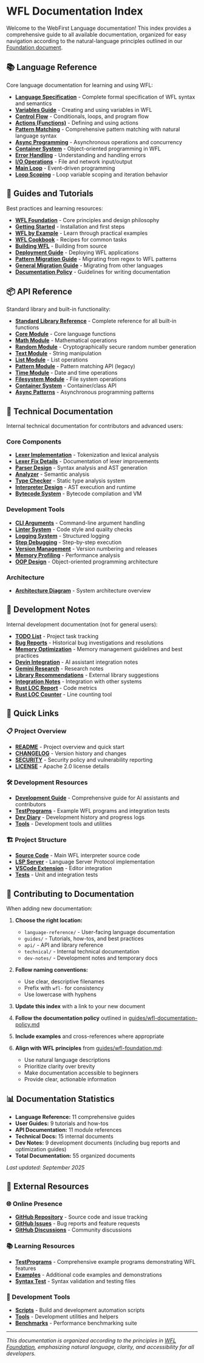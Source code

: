 # WFL Documentation Index

Welcome to the WebFirst Language documentation! This index provides a comprehensive guide to all available documentation, organized for easy navigation according to the natural-language principles outlined in our [Foundation document](guides/wfl-foundation.md).

## 📚 Language Reference

Core language documentation for learning and using WFL:

- **[Language Specification](language-reference/wfl-spec.md)** - Complete formal specification of WFL syntax and semantics
- **[Variables Guide](language-reference/wfl-variables.md)** - Creating and using variables in WFL
- **[Control Flow](language-reference/wfl-control-flow.md)** - Conditionals, loops, and program flow
- **[Actions (Functions)](language-reference/wfl-actions.md)** - Defining and using actions
- **[Pattern Matching](language-reference/wfl-patterns.md)** - Comprehensive pattern matching with natural language syntax
- **[Async Programming](language-reference/wfl-async.md)** - Asynchronous operations and concurrency
- **[Container System](language-reference/wfl-containers.md)** - Object-oriented programming in WFL
- **[Error Handling](language-reference/wfl-errors.md)** - Understanding and handling errors
- **[I/O Operations](language-reference/wfl-io.md)** - File and network input/output
- **[Main Loop](language-reference/wfl-main-loop.md)** - Event-driven programming
- **[Loop Scoping](language-reference/loop-scoping.md)** - Loop variable scoping and iteration behavior

## 📖 Guides and Tutorials

Best practices and learning resources:

- **[WFL Foundation](guides/wfl-foundation.md)** - Core principles and design philosophy
- **[Getting Started](guides/wfl-getting-started.md)** - Installation and first steps
- **[WFL by Example](guides/wfl-by-example.md)** - Learn through practical examples
- **[WFL Cookbook](guides/wfl-cookbook.md)** - Recipes for common tasks
- **[Building WFL](guides/building.md)** - Building from source
- **[Deployment Guide](guides/wfl-deployment.md)** - Deploying WFL applications
- **[Pattern Migration Guide](guides/pattern-migration-guide.md)** - Migrating from regex to WFL patterns
- **[General Migration Guide](guides/wfl-migration-guide.md)** - Migrating from other languages
- **[Documentation Policy](guides/wfl-documentation-policy.md)** - Guidelines for writing documentation

## 📦 API Reference

Standard library and built-in functionality:

- **[Standard Library Reference](api/wfl-standard-library.md)** - Complete reference for all built-in functions
- **[Core Module](api/core-module.md)** - Core language functions
- **[Math Module](api/math-module.md)** - Mathematical operations
- **[Random Module](api/random-module.md)** - Cryptographically secure random number generation
- **[Text Module](api/text-module.md)** - String manipulation
- **[List Module](api/list-module.md)** - List operations
- **[Pattern Module](api/pattern-module.md)** - Pattern matching API (legacy)
- **[Time Module](api/time-module.md)** - Date and time operations
- **[Filesystem Module](api/filesystem-module.md)** - File system operations
- **[Container System](api/container-system.md)** - Container/class API
- **[Async Patterns](api/async-patterns.md)** - Asynchronous programming patterns

## 🔧 Technical Documentation

Internal technical documentation for contributors and advanced users:

### Core Components
- **[Lexer Implementation](technical/wfl-lexer.md)** - Tokenization and lexical analysis
- **[Lexer Fix Details](technical/wfl-lexer-fix-1.md)** - Documentation of lexer improvements
- **[Parser Design](technical/wfl-parser.md)** - Syntax analysis and AST generation
- **[Analyzer](technical/wfl-analyzer.md)** - Semantic analysis
- **[Type Checker](technical/wfl-static-type-checker.md)** - Static type analysis system
- **[Interpreter Design](technical/wfl-interpreter.md)** - AST execution and runtime
- **[Bytecode System](technical/wfl-bytecode.md)** - Bytecode compilation and VM

### Development Tools
- **[CLI Arguments](technical/wfl-args.md)** - Command-line argument handling
- **[Linter System](technical/wfl-lint.md)** - Code style and quality checks
- **[Logging System](technical/wfl-logging.md)** - Structured logging
- **[Step Debugging](technical/wfl-step.md)** - Step-by-step execution
- **[Version Management](technical/wfl-version.md)** - Version numbering and releases
- **[Memory Profiling](technical/memory-profiling.md)** - Performance analysis
- **[OOP Design](technical/wfl-oop-design.md)** - Object-oriented programming architecture

### Architecture
- **[Architecture Diagram](technical/wfl-architecture-diagram.md)** - System architecture overview

## 🔬 Development Notes

Internal development documentation (not for general users):

- **[TODO List](dev-notes/wfl-todo.md)** - Project task tracking
- **[Bug Reports](dev-notes/wfl-bug-reports.md)** - Historical bug investigations and resolutions
- **[Memory Optimization](dev-notes/wfl-memory-optimization.md)** - Memory management guidelines and best practices
- **[Devin Integration](dev-notes/wfl-devin.md)** - AI assistant integration notes
- **[Gemini Research](dev-notes/wfl-gemini-research.md)** - Research notes
- **[Library Recommendations](dev-notes/wfl-library-recommendations.md)** - External library suggestions
- **[Integration Notes](dev-notes/wfl-int2.md)** - Integration with other systems
- **[Rust LOC Report](dev-notes/wfl-rust-loc-report.md)** - Code metrics
- **[Rust LOC Counter](dev-notes/wfl-rust-loc-counter.md)** - Line counting tool

## 🚀 Quick Links

### 📋 Project Overview
- **[README](../README.md)** - Project overview and quick start
- **[CHANGELOG](../CHANGELOG.md)** - Version history and changes
- **[SECURITY](../SECURITY.md)** - Security policy and vulnerability reporting
- **[LICENSE](../LICENSE)** - Apache 2.0 license details

### 🛠️ Development Resources
- **[Development Guide](../.augment/rules/DEVELOPMENT.md)** - Comprehensive guide for AI assistants and contributors
- **[TestPrograms](../TestPrograms/)** - Example WFL programs and integration tests
- **[Dev Diary](../Dev%20diary/)** - Development history and progress logs
- **[Tools](../Tools/)** - Development tools and utilities

### 🏗️ Project Structure
- **[Source Code](../src/)** - Main WFL interpreter source code
- **[LSP Server](../wfl-lsp/)** - Language Server Protocol implementation
- **[VSCode Extension](../vscode-extension/)** - Editor integration
- **[Tests](../tests/)** - Unit and integration tests

## 📝 Contributing to Documentation

When adding new documentation:

1. **Choose the right location:**
   - `language-reference/` - User-facing language documentation
   - `guides/` - Tutorials, how-tos, and best practices
   - `api/` - API and library reference
   - `technical/` - Internal technical documentation
   - `dev-notes/` - Development notes and temporary docs

2. **Follow naming conventions:**
   - Use clear, descriptive filenames
   - Prefix with `wfl-` for consistency
   - Use lowercase with hyphens

3. **Update this index** with a link to your new document

4. **Follow the documentation policy** outlined in [guides/wfl-documentation-policy.md](guides/wfl-documentation-policy.md)

5. **Include examples** and cross-references where appropriate

6. **Align with WFL principles** from [guides/wfl-foundation.md](guides/wfl-foundation.md):
   - Use natural language descriptions
   - Prioritize clarity over brevity
   - Make documentation accessible to beginners
   - Provide clear, actionable information

## 📊 Documentation Statistics

- **Language Reference:** 11 comprehensive guides
- **User Guides:** 9 tutorials and how-tos
- **API Documentation:** 11 module references
- **Technical Docs:** 15 internal documents
- **Dev Notes:** 9 development documents (including bug reports and optimization guides)
- **Total Documentation:** 55 organized documents

*Last updated: September 2025*

## 🔗 External Resources

### 🌐 Online Presence
- **[GitHub Repository](https://github.com/WebFirstLanguage/wfl)** - Source code and issue tracking
- **[GitHub Issues](https://github.com/WebFirstLanguage/wfl/issues)** - Bug reports and feature requests
- **[GitHub Discussions](https://github.com/WebFirstLanguage/wfl/discussions)** - Community discussions

### 📚 Learning Resources
- **[TestPrograms](../TestPrograms/)** - Comprehensive example programs demonstrating WFL features
- **[Examples](../examples/)** - Additional code examples and demonstrations
- **[Syntax Test](../syntax_test/)** - Syntax validation and testing files

### 🔧 Development Tools
- **[Scripts](../scripts/)** - Build and development automation scripts
- **[Tools](../Tools/)** - Development utilities and helpers
- **[Benchmarks](../benches/)** - Performance benchmarking suite

---

*This documentation is organized according to the principles in [WFL Foundation](guides/wfl-foundation.md), emphasizing natural language, clarity, and accessibility for all developers.*